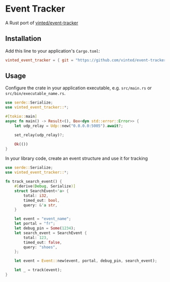 # Event Tracker

A Rust port of [vinted/event-tracker](https://github.com/vinted/event-tracker)

## Installation

Add this line to your application's `Cargo.toml`:

```toml
vinted_event_tracker = { git = "https://github.com/vinted/event-tracker-rs" }
```

## Usage

Configure the crate in your application executable, e.g. `src/main.rs` or `src/bin/executable_name.rs`.

```rust
use serde::Serialize;
use vinted_event_tracker::*;

#[tokio::main]
async fn main() -> Result<(), Box<dyn std::error::Error>> {
    let udp_relay = Udp::new("0.0.0.0:5005").await?;

    set_relay(udp_relay)?;

    Ok(())
}
```

In your library code, create an event structure and use it for tracking

```rust
use serde::Serialize;
use vinted_event_tracker::*;

fn track_search_event() {
    #[derive(Debug, Serialize)]
    struct SearchEvent<'a> {
        total: i32,
        timed_out: bool,
        query: &'a str,
    }

    let event = "event_name";
    let portal = "fr";
    let debug_pin = Some(1234);
    let search_event = SearchEvent {
        total: 123,
        timed_out: false,
        query: "shoes",
    };

    let event = Event::new(event, portal, debug_pin, search_event);

    let _ = track(event);
}
```
